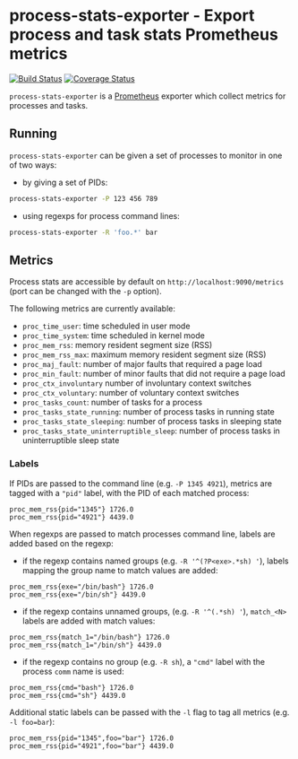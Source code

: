 # process-stats-exporter - Export process and task stats Prometheus metrics

[![Build Status](https://img.shields.io/travis/albertodonato/process-stats-exporter.svg)](https://travis-ci.org/albertodonato/process-stats-exporter)
[![Coverage Status](https://img.shields.io/codecov/c/github/albertodonato/process-stats-exporter/master.svg)](https://codecov.io/gh/albertodonato/process-stats-exporter)

`process-stats-exporter` is a [Prometheus](https://prometheus.io/) exporter
which collect metrics for processes and tasks.

## Running

`process-stats-exporter` can be given a set of processes to monitor in one of two ways:

* by giving a set of PIDs:

```bash
process-stats-exporter -P 123 456 789
```

* using regexps for process command lines:

```bash
process-stats-exporter -R 'foo.*' bar
```


## Metrics

Process stats are accessible by default on `http://localhost:9090/metrics`
(port can be changed with the `-p` option).

The following metrics are currently available:

* `proc_time_user`: time scheduled in user mode
* `proc_time_system`: time scheduled in kernel mode
* `proc_mem_rss`: memory resident segment size (RSS)
* `proc_mem_rss_max`: maximum memory resident segment size (RSS)
* `proc_maj_fault`: number of major faults that required a page load
* `proc_min_fault`: number of minor faults that did not require a page load
* `proc_ctx_involuntary` number of involuntary context switches
* `proc_ctx_voluntary`: number of voluntary context switches
* `proc_tasks_count`: number of tasks for a process
* `proc_tasks_state_running`: number of process tasks in running state
* `proc_tasks_state_sleeping`: number of process tasks in sleeping state
* `proc_tasks_state_uninterruptible_sleep`: number of process tasks in
  uninterruptible sleep state


### Labels

If PIDs are passed to the command line (e.g. `-P 1345 4921`), metrics are
tagged with a `"pid"` label, with the PID of each matched process:

```
proc_mem_rss{pid="1345"} 1726.0
proc_mem_rss{pid="4921"} 4439.0
```

When regexps are passed to match processes command line, labels are added based
on the regexp:

* if the regexp contains named groups (e.g. `-R '^(?P<exe>.*sh) '`), labels
  mapping the group name to match values are added:
  
```
proc_mem_rss{exe="/bin/bash"} 1726.0
proc_mem_rss{exe="/bin/sh"} 4439.0
```

* if the regexp contains unnamed groups, (e.g. `-R '^(.*sh) '`), `match_<N>`
  labels are added with match values:
  
```
proc_mem_rss{match_1="/bin/bash"} 1726.0
proc_mem_rss{match_1="/bin/sh"} 4439.0
```

* if the regexp contains no group (e.g. `-R sh`), a `"cmd"` label with the
  process `comm` name is used:

```
proc_mem_rss{cmd="bash"} 1726.0
proc_mem_rss{cmd="sh"} 4439.0
```

Additional static labels can be passed with the `-l` flag to tag all metrics (e.g. `-l foo=bar`):

```
proc_mem_rss{pid="1345",foo="bar"} 1726.0
proc_mem_rss{pid="4921",foo="bar"} 4439.0
```
